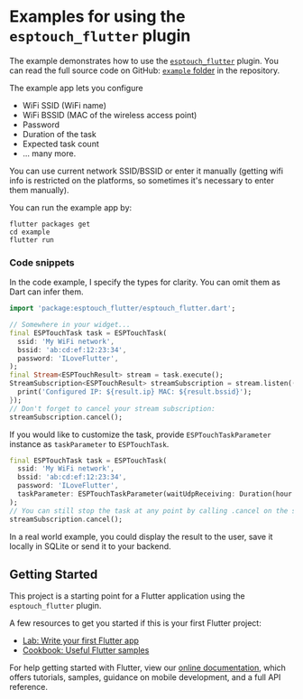 # Examples for using the `esptouch_flutter` plugin

The example demonstrates how to use the [`esptouch_flutter`](https://pub.dev/packages/esptouch_flutter) plugin.
You can read the full source code on GitHub: [`example` folder](https://github.com/smaho-engineering/esptouch_flutter/tree/master/example) in the repository.

The example app lets you configure

* WiFi SSID (WiFi name)
* WiFi BSSID (MAC of the wireless access point)
* Password
* Duration of the task
* Expected task count
* ... many more.

You can use current network SSID/BSSID or enter it manually (getting wifi info is restricted on the platforms, so sometimes it's necessary to enter them manually).

You can run the example app by:

```
flutter packages get
cd example
flutter run
```

### Code snippets

In the code example, I specify the types for clarity. You can omit them as Dart can infer them.

```dart
import 'package:esptouch_flutter/esptouch_flutter.dart';

// Somewhere in your widget...
final ESPTouchTask task = ESPTouchTask(
  ssid: 'My WiFi network',
  bssid: 'ab:cd:ef:12:23:34',
  password: 'ILoveFlutter',
);
final Stream<ESPTouchResult> stream = task.execute();
StreamSubscription<ESPTouchResult> streamSubscription = stream.listen((ESPTouchResult result) {
  print('Configured IP: ${result.ip} MAC: ${result.bssid}');
});
// Don't forget to cancel your stream subscription:
streamSubscription.cancel();
```

If you would like to customize the task, provide `ESPTouchTaskParameter` instance as `taskParameter` to `ESPTouchTask`.

```dart
final ESPTouchTask task = ESPTouchTask(
  ssid: 'My WiFi network',
  bssid: 'ab:cd:ef:12:23:34',
  password: 'ILoveFlutter',
  taskParameter: ESPTouchTaskParameter(waitUdpReceiving: Duration(hour: 12)),
);
// You can still stop the task at any point by calling .cancel on the stream subscription:
streamSubscription.cancel();
```

In a real world example, you could display the result to the user, save it locally in SQLite or send it to your backend.

## Getting Started

This project is a starting point for a Flutter application using the `esptouch_flutter` plugin.

A few resources to get you started if this is your first Flutter project:

- [Lab: Write your first Flutter app](https://flutter.io/docs/get-started/codelab)
- [Cookbook: Useful Flutter samples](https://flutter.io/docs/cookbook)

For help getting started with Flutter, view our
[online documentation](https://flutter.io/docs), which offers tutorials,
samples, guidance on mobile development, and a full API reference.
